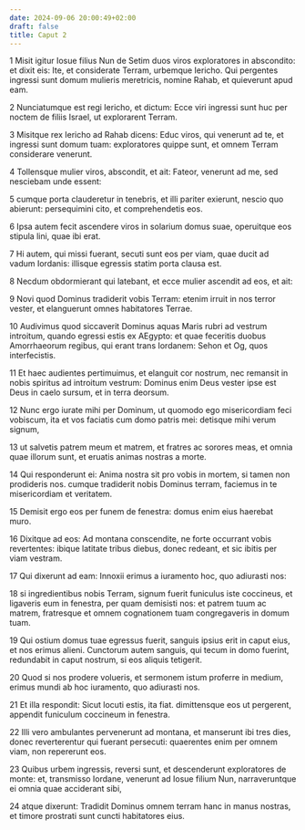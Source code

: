 ```yaml
---
date: 2024-09-06 20:00:49+02:00
draft: false
title: Caput 2
---
```





1 Misit igitur Iosue filius Nun de Setim duos viros exploratores in abscondito: et dixit eis: Ite, et considerate Terram, urbemque Iericho. Qui pergentes ingressi sunt domum mulieris meretricis, nomine Rahab, et quieverunt apud eam.

2 Nunciatumque est regi Iericho, et dictum: Ecce viri ingressi sunt huc per noctem de filiis Israel, ut explorarent Terram.

3 Misitque rex Iericho ad Rahab dicens: Educ viros, qui venerunt ad te, et ingressi sunt domum tuam: exploratores quippe sunt, et omnem Terram considerare venerunt.

4 Tollensque mulier viros, abscondit, et ait: Fateor, venerunt ad me, sed nesciebam unde essent:

5 cumque porta clauderetur in tenebris, et illi pariter exierunt, nescio quo abierunt: persequimini cito, et comprehendetis eos.

6 Ipsa autem fecit ascendere viros in solarium domus suae, operuitque eos stipula lini, quae ibi erat.

7 Hi autem, qui missi fuerant, secuti sunt eos per viam, quae ducit ad vadum Iordanis: illisque egressis statim porta clausa est.

8 Necdum obdormierant qui latebant, et ecce mulier ascendit ad eos, et ait:

9 Novi quod Dominus tradiderit vobis Terram: etenim irruit in nos terror vester, et elanguerunt omnes habitatores Terrae.

10 Audivimus quod siccaverit Dominus aquas Maris rubri ad vestrum introitum, quando egressi estis ex AEgypto: et quae feceritis duobus Amorrhaeorum regibus, qui erant trans Iordanem: Sehon et Og, quos interfecistis.

11 Et haec audientes pertimuimus, et elanguit cor nostrum, nec remansit in nobis spiritus ad introitum vestrum: Dominus enim Deus vester ipse est Deus in caelo sursum, et in terra deorsum.

12 Nunc ergo iurate mihi per Dominum, ut quomodo ego misericordiam feci vobiscum, ita et vos faciatis cum domo patris mei: detisque mihi verum signum,

13 ut salvetis patrem meum et matrem, et fratres ac sorores meas, et omnia quae illorum sunt, et eruatis animas nostras a morte.

14 Qui responderunt ei: Anima nostra sit pro vobis in mortem, si tamen non prodideris nos. cumque tradiderit nobis Dominus terram, faciemus in te misericordiam et veritatem.

15 Demisit ergo eos per funem de fenestra: domus enim eius haerebat muro.

16 Dixitque ad eos: Ad montana conscendite, ne forte occurrant vobis revertentes: ibique latitate tribus diebus, donec redeant, et sic ibitis per viam vestram.

17 Qui dixerunt ad eam: Innoxii erimus a iuramento hoc, quo adiurasti nos:

18 si ingredientibus nobis Terram, signum fuerit funiculus iste coccineus, et ligaveris eum in fenestra, per quam demisisti nos: et patrem tuum ac matrem, fratresque et omnem cognationem tuam congregaveris in domum tuam.

19 Qui ostium domus tuae egressus fuerit, sanguis ipsius erit in caput eius, et nos erimus alieni. Cunctorum autem sanguis, qui tecum in domo fuerint, redundabit in caput nostrum, si eos aliquis tetigerit.

20 Quod si nos prodere volueris, et sermonem istum proferre in medium, erimus mundi ab hoc iuramento, quo adiurasti nos.

21 Et illa respondit: Sicut locuti estis, ita fiat. dimittensque eos ut pergerent, appendit funiculum coccineum in fenestra.

22 Illi vero ambulantes pervenerunt ad montana, et manserunt ibi tres dies, donec reverterentur qui fuerant persecuti: quaerentes enim per omnem viam, non repererunt eos.

23 Quibus urbem ingressis, reversi sunt, et descenderunt exploratores de monte: et, transmisso Iordane, venerunt ad Iosue filium Nun, narraveruntque ei omnia quae acciderant sibi,

24 atque dixerunt: Tradidit Dominus omnem terram hanc in manus nostras, et timore prostrati sunt cuncti habitatores eius.

